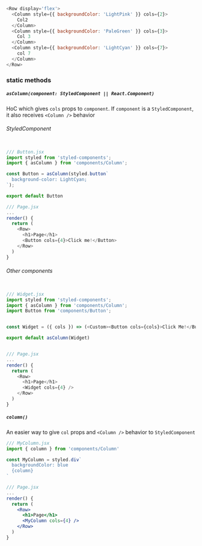 ```js
<Row display='flex'>
  <Column style={{ backgroundColor: 'LightPink' }} cols={2}>
    Col2
  </Column>
  <Column style={{ backgroundColor: 'PaleGreen' }} cols={3}>
    Col 3
  </Column>
  <Column style={{ backgroundColor: 'LightCyan' }} cols={7}>
    col 7
  </Column>
</Row>
```

### static methods
##### `asColumn(component: StyledComponent || React.Component)`
HoC which gives `cols` props to `component`. If `component` is a `StyledComponent`, it also receives `<Column />` behavior

###### StyledComponent
```js static

/// Button.jsx
import styled from 'styled-components';
import { asColumn } from 'components/Column';

const Button = asColumn(styled.button`
  background-color: LightCyan;
`);

export default Button

/// Page.jsx
...
render() {
  return (
    <Row>
      <h1>Page</h1>
      <Button cols={4}>Click me!</Button>
    </Row>
  )
}
```
###### Other components

```js static

/// Widget.jsx
import styled from 'styled-components';
import { asColumn } from 'components/Column';
import Button from 'components/Button';


const Widget = ({ cols }) => (<Custom><Button cols={cols}>Click Me!</Button></Widget></Custom>);

export default asColumn(Widget)


/// Page.jsx
...
render() {
  return (
    <Row>
      <h1>Page</h1>
      <Widget cols={4} />
    </Row>
  )
}
```

##### `column()`
An easier way to give `col` props and `<Column />` behavior to `StyledComponent`

```jsx static
/// MyColumn.jsx
import { column } from 'components/Column'

const MyColumn = styled.div`
  backgroundColor: blue
  {column}
`

/// Page.jsx
...
render() {
  return (
    <Row>
      <h1>Page</h1>
      <MyColumn cols={4} />
    </Row>
  )
}
```
